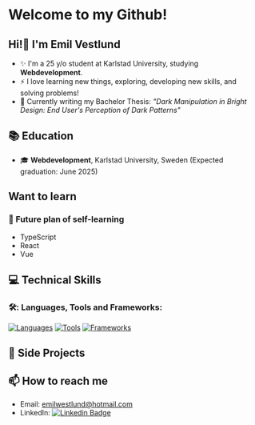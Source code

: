 
# Welcome to my Github!

## Hi!👋 I'm Emil Vestlund

- ✨ I'm a 25 y/o student at Karlstad University, studying **Webdevelopment**.  
- ⚡ I love learning new things, exploring, developing new skills, and solving problems!
- 🔎 Currently writing my Bachelor Thesis: _"Dark Manipulation in Bright Design: End User's Perception of Dark Patterns"_

## 📚 Education

- 🎓 **Webdevelopment**, Karlstad University, Sweden (Expected graduation: June 2025)

##  Want to learn
### 🌱 Future plan of self-learning 

- TypeScript
- React
- Vue

## 💻 Technical Skills
### 🛠️: Languages, Tools and Frameworks:
[![Languages](https://skillicons.dev/icons?i=c,cs,dotnet,java,py,css,html,js,jquery,react)](https://skillicons.dev)
[![Tools](https://skillicons.dev/icons?i=mysql,mongodb,nodejs,express,pycharm,visualstudio,vscode,eclipse,figma,git,bash)](https://skillicons.dev)
[![Frameworks](https://skillicons.dev/icons?i=bootstrap,postman)](https://skillicons.dev)

## 📄 Side Projects

<!-- - **Project 1**: Short description of the project. What was your role? What technologies did you use? -->

## 📫 How to reach me

- Email: emilwestlund@hotmail.com
- LinkedIn: [![Linkedin Badge](https://img.shields.io/badge/-EmilVestlund-blue?style=flat&logo=Linkedin&logoColor=white)](https://www.linkedin.com/in/emil-vestlund-17717b255/)


<!--
**emilvest/emilvest** is a ✨ _special_ ✨ repository because its `README.md` (this file) appears on your GitHub profile.

Here are some ideas to get you started:

- 🔭 I’m currently working on ...
- 🌱 I’m currently learning ...
- 👯 I’m looking to collaborate on ...
- 🤔 I’m looking for help with ...
- 💬 Ask me about ...
- 📫 How to reach me: ...
- 😄 Pronouns: ...
- ⚡ Fun fact: ...
-->
